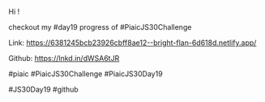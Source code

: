 Hi !



checkout my #day19 progress of #PiaicJS30Challenge



Link: https://6381245bcb23926cbff8ae12--bright-flan-6d618d.netlify.app/

Github: https://lnkd.in/dWSA6tJR



#piaic #PiaicJS30Challenge #PiaicJS30Day19

#JS30Day19 #github